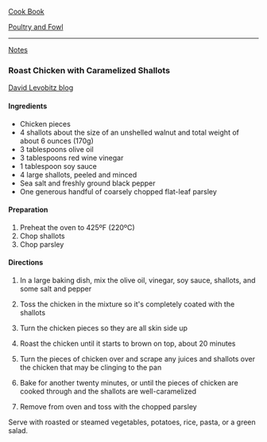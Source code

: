 [Cook Book](https://github.com/vmsmith/CookBook/blob/master/README.md)  

[Poultry and Fowl](https://github.com/vmsmith/CookBook/blob/master/poultry_fowl.md)    

-----  

[Notes](https://github.com/vmsmith/CookBook/blob/master/notes.md)  

### Roast Chicken with Caramelized Shallots	
[David Levobitz blog](https://www.davidlebovitz.com/roast-chicken-recipe-caramelized-s/)  

#### Ingredients  

* Chicken pieces 
* 4 shallots about the size of an unshelled walnut and total weight of about 6 ounces (170g)
* 3 tablespoons olive oil
* 3 tablespoons red wine vinegar
* 1 tablespoon soy sauce
* 4 large shallots, peeled and minced
* Sea salt and freshly ground black pepper
* One generous handful of coarsely chopped flat-leaf parsley

#### Preparation  

1. Preheat the oven to 425ºF (220ºC)  
2. Chop shallots  
3. Chop parsley  

#### Directions  

1. In a large baking dish, mix the olive oil, vinegar, soy sauce, shallots, and some salt and pepper  

2. Toss the chicken in the mixture so it's completely coated with the shallots  

3. Turn the chicken pieces so they are all skin side up  

4. Roast the chicken until it starts to brown on top, about 20 minutes  

5. Turn the pieces of chicken over and scrape any juices and shallots over the chicken that may be clinging to the pan

6. Bake for another twenty minutes, or until the pieces of chicken are cooked through and the shallots are well-caramelized 

7. Remove from oven and toss with the chopped parsley  

Serve with roasted or steamed vegetables, potatoes, rice, pasta, or a green salad.
